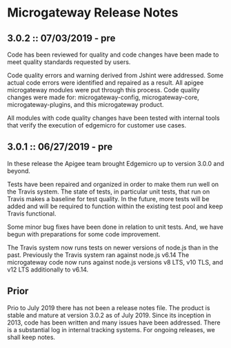 # Microgateway Release Notes 


## 3.0.2  ::  07/03/2019 - pre

Code has been reviewed for quality and code changes have been made to meet quality standards requested by users.

Code quality errors and warning derived from Jshint were addressed. Some actual code errors were identified and repaired
as a result. All apigee microgateway modules were put through this process. Code quality changes were made for: microgateway-config,
microgateway-core, microgateway-plugins, and this microgateway product. 

All modules with code quality changes have been tested with internal tools that verify the execution of edgemicro for customer use cases.

## 3.0.1  ::  06/27/2019 - pre

In these release the Apigee team brought Edgemicro up to version 3.0.0 and beyond. 

Tests have been repaired and  organized in order to make them run well on the Travis system. 
The state of tests, in particular unit tests,  that run on Travis makes a baseline for test quality. 
In the future, more tests will be added and will be required to function within the existing test pool
and keep Travis functional. 

Some minor bug fixes have been  done in relation to unit tests. And, we have begun with preparations for
some code improvement. 

The Travis system now runs tests on newer versions of node.js than in the past. 
Previously the Travis system ran against node.js v6.14
The microgateway code now runs against node.js versions v8 LTS, v10 TLS, and v12 LTS additionally to v6.14.


## Prior

Prio to July 2019 there has not been a release notes file. 
The product is stable and mature at version 3.0.2 as of July 2019.
Since its inception in 2013, code has been written and many issues have been addressed. 
There is a substantial log in internal tracking systems.
For ongoing releases, we shall keep notes. 


